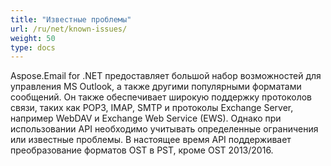 ```yaml
---
title: "Известные проблемы"
url: /ru/net/known-issues/
weight: 50
type: docs
---
```



Aspose.Email for .NET предоставляет большой набор возможностей для управления MS Outlook, а также другими популярными форматами сообщений. Он также обеспечивает широкую поддержку протоколов связи, таких как POP3, IMAP, SMTP и протоколы Exchange Server, например WebDAV и Exchange Web Service (EWS). Однако при использовании API необходимо учитывать определенные ограничения или известные проблемы. В настоящее время API поддерживает преобразование форматов OST в PST, кроме OST 2013/2016.
